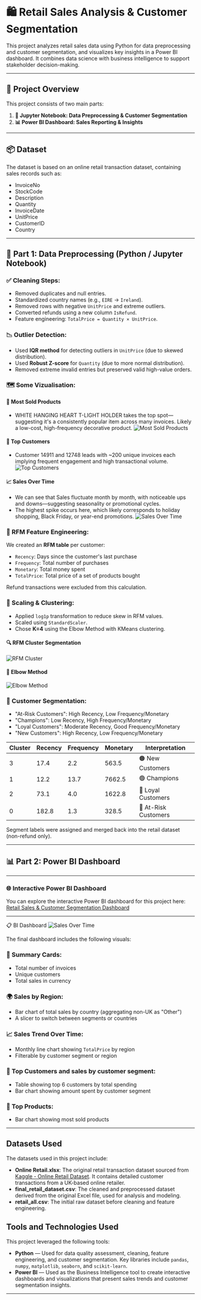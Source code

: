 # 🛍️ Retail Sales Analysis & Customer Segmentation

This project analyzes retail sales data using Python for data preprocessing and customer segmentation, and visualizes key insights in a Power BI dashboard. It combines data science with business intelligence to support stakeholder decision-making.

---

## 📁 Project Overview

This project consists of two main parts:

1. **🧠 Jupyter Notebook: Data Preprocessing & Customer Segmentation**
2. **📊 Power BI Dashboard: Sales Reporting & Insights**

---

## 📦 Dataset

The dataset is based on an online retail transaction dataset, containing sales records such as:

- InvoiceNo
- StockCode
- Description
- Quantity
- InvoiceDate
- UnitPrice
- CustomerID
- Country

---

## 🧠 Part 1: Data Preprocessing (Python / Jupyter Notebook)

### ✅ Cleaning Steps:

- Removed duplicates and null entries.
- Standardized country names (e.g., `EIRE` → `Ireland`).
- Removed rows with negative `UnitPrice` and extreme outliers.
- Converted refunds using a new column `IsRefund`.
- Feature engineering: `TotalPrice = Quantity × UnitPrice`.

### 📉 Outlier Detection:

- Used **IQR method** for detecting outliers in `UnitPrice` (due to skewed distribution).
- Used **Robust Z-score** for `Quantity` (due to more normal distribution).
- Removed extreme invalid entries but preserved valid high-value orders.

### 🗺️ Some Vizualisation:

#### 📌 Most Sold Products
- WHITE HANGING HEART T-LIGHT HOLDER takes the top spot—suggesting it's a consistently popular item across many invoices. Likely a low-cost, high-frequency decorative product.
![Most Sold Products](Images/Most_sold_products.JPG)

#### 👑 Top Customers
- Customer 14911 and 12748 leads with ~200 unique invoices each implying frequent engagement and high transactional volume.
![Top Customers](Images/top_customers.JPG)

#### 📈 Sales Over Time
- We can see that Sales fluctuate month by month, with noticeable ups and downs—suggesting seasonality or promotional cycles.
- The highest spike occurs here, which likely corresponds to holiday shopping, Black Friday, or year-end promotions.
![Sales Over Time](Images/Sales_over_time.JPG)

### 🧩 RFM Feature Engineering:

We created an **RFM table** per customer:

- `Recency`: Days since the customer's last purchase
- `Frequency`: Total number of purchases
- `Monetary`: Total money spent
- `TotalPrice`: Total price of a set of products bought

Refund transactions were excluded from this calculation.

### 📏 Scaling & Clustering:

- Applied `log1p` transformation to reduce skew in RFM values.  
- Scaled using `StandardScaler`.  
- Chose **K=4** using the Elbow Method with KMeans clustering.

#### 🔍 RFM Cluster Segmentation  
![RFM Cluster](Images/RFM_cluster.JPG)

#### 📐 Elbow Method  
![Elbow Method](Images/Elbow_method.JPG)

### 🧠 Customer Segmentation:

- "At-Risk Customers": High Recency, Low Frequency/Monetary 
- "Champions": Low Recency, High Frequency/Monetary
- "Loyal Customers": Moderate Recency, Good Frequency/Monetary
- "New Customers": High Recency, Low Frequency/Monetary

| Cluster | Recency | Frequency | Monetary | Interpretation         |
|---------|---------|-----------|----------|-------------------------|
| 3       | 17.4    | 2.2       | 563.5    | 🟠 New Customers         |
| 1       | 12.2    | 13.7      | 7662.5   | 🟢 Champions             |
| 2       | 73.1    | 4.0       | 1622.8   | 🔵 Loyal Customers       |
| 0       | 182.8   | 1.3       | 328.5    | 🔴 At-Risk Customers     |

Segment labels were assigned and merged back into the retail dataset (non-refund only).

---

## 📊 Part 2: Power BI Dashboard


---
### 🌐 Interactive Power BI Dashboard

You can explore the interactive Power BI dashboard for this project here:  
[Retail Sales & Customer Segmentation Dashboard](https://app.powerbi.com/view?r=eyJrIjoiZmRlMDNlMDctODhhZi00NmRkLWFlYmEtYzY4MDg2YTkxZTkyIiwidCI6IjcwMjVlMDRjLTcwY2EtNDhiZi1hYjdiLTczOTU0Y2I4NDZhZCIsImMiOjl9)

---


📋 BI Dashboard
![Sales Over Time](Images/Bi_Dashboard.JPG)

The final dashboard includes the following visuals:

### 📌 Summary Cards:
- Total number of invoices
- Unique customers
- Total sales in currency

### 🌍 Sales by Region:
- Bar chart of total sales by country (aggregating non-UK as "Other")
- A slicer to switch between segments or countries

### 📈 Sales Trend Over Time:
- Monthly line chart showing `TotalPrice` by region
- Filterable by customer segment or region

### 👑 Top Customers and sales by customer segment:
- Table showing top 6 customers by total spending
- Bar chart showing amount spent by customer segment

### 🔄 Top Products:
- Bar chart showing most sold products

---

## Datasets Used

The datasets used in this project include:

- **Online Retail.xlsx**: The original retail transaction dataset sourced from [Kaggle - Online Retail Dataset](https://www.kaggle.com/datasets/hellbuoy/online-retail-dataset). It contains detailed customer transactions from a UK-based online retailer.
- **final_retail_dataset.csv**: The cleaned and preprocessed dataset derived from the original Excel file, used for analysis and modeling.
- **retail_all.csv**: The initial raw dataset before cleaning and feature engineering.

## Tools and Technologies Used

This project leveraged the following tools:

- **Python** — Used for data quality assessment, cleaning, feature engineering, and customer segmentation. Key libraries include `pandas`, `numpy`, `matplotlib`, `seaborn`, and `scikit-learn`.
- **Power BI** — Used as the Business Intelligence tool to create interactive dashboards and visualizations that present sales trends and customer segmentation insights.

---


